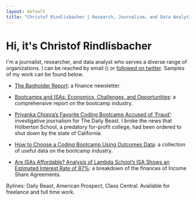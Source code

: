 ```yaml
---
layout: default
title: "Christof Rindlisbacher | Research, Journalism, and Data Analytics"
---
```


# Hi, it's Christof Rindlisbacher

I'm a journalist, researcher, and data analyst who serves a diverse range of organizations. I can be reached by email (<a href="javascript:location='mailto:\u0063\u0072\u0069\u006e\u0064\u006c\u0069\u0073\u0062\u0061\u0063\u0068\u0065\u0072\u0040\u0062\u0072\u0061\u006e\u0064\u0065\u0069\u0073\u002e\u0065\u0064\u0075';void 0"><script type="text/javascript">document.write('\u0063\u0072\u0069\u006e\u0064\u006c\u0069\u0073\u0062\u0061\u0063\u0068\u0065\u0072\u0040\u0062\u0072\u0061\u006e\u0064\u0065\u0069\u0073\u002e\u0065\u0064\u0075')</script></a>) or [followed on twitter](https://twitter.com/brokenimageheap). Samples of my work can be found below.

+ [The Bagholder Report](https://bagholderreport.substack.com/): a finance newsletter. 

+ [Bootcamps and ISAs: Economics, Challenges, and Opportunities](https://www.classcentral.com/report/bootcamps-and-isas/): a comprehensive report on the bootcamp industry.

+ [Priyanka Chopra’s Favorite Coding Bootcamp Accused of ‘Fraud’](https://www.thedailybeast.com/priyanka-chopras-favorite-coding-bootcamp-holberton-accused-of-fraud): investigative journalism for The Daily Beast. I broke the news that Holberton School, a predatory for-profit college, had been ordered to shut down by the state of California. 

+ [How to Choose a Coding Bootcamp Using Outcomes Data](https://www.classcentral.com/report/coding-bootcamps-outcomes-data/): a collection of useful data on the bootcamp industry.

+ [Are ISAs Affordable? Analysis of Lambda School’s ISA Shows an Estimated Interest Rate of 87%](https://www.classcentral.com/report/are-isas-affordable/): a breakdown of the finances of Income Share Agreements.

Bylines: Daily Beast, American Prospect, Class Central. Available for freelance and full time work. 
